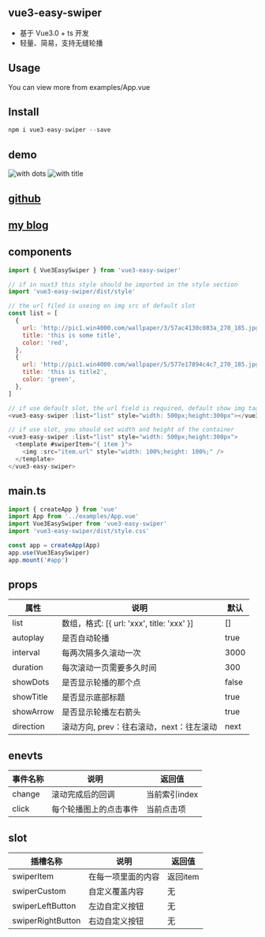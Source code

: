 ## vue3-easy-swiper

*   基于 Vue3.0 + ts 开发
*   轻量、简易，支持无缝轮播

## Usage
You can view more from examples/App.vue

## Install

```javascript
npm i vue3-easy-swiper --save
```

## demo
![with dots](https://yezipi.oss-cn-beijing.aliyuncs.com/2022-01-23_11-20-06.gif)
![with title](https://yezipi.oss-cn-beijing.aliyuncs.com/2022-01-23_11-20-46.gif)

## [github](https://github.com/yezipi/vue3-easy-swiper)
## [my blog](https://yezipi.net)
## components

```javascript
import { Vue3EasySwiper } from 'vue3-easy-swiper'

// if in nuxt3 this style should be imported in the style section
import 'vue3-easy-swiper/dist/style'

// the url filed is useing on img src of default slot
const list = [
  {
    url: 'http://pic1.win4000.com/wallpaper/3/57ac4130c083a_270_185.jpg',
    title: 'this is some title',
    color: 'red',
  },
  {
    url: 'http://pic1.win4000.com/wallpaper/5/577e17894c4c7_270_185.jpg',
    title: 'this is title2',
    color: 'green',
  },
]

// if use default slot, the url field is required, default show img tag
<vue3-easy-swiper :list="list" style="width: 500px;height:300px"></vue3-easy-swiper>

// if use slot, you should set width and height of the container
<vue3-easy-swiper :list="list" style="width: 500px;height:300px">
  <template #swiperItem="{ item }">
    <img :src="item.url" style="width: 100%;height: 100%;" />
  </template>
</vue3-easy-swiper>
```

## main.ts

```javascript
import { createApp } from 'vue'
import App from '../examples/App.vue'
import Vue3EasySwiper from 'vue3-easy-swiper'
import 'vue3-easy-swiper/dist/style.css'

const app = createApp(App)
app.use(Vue3EasySwiper)
app.mount('#app')
```

## props

| 属性          | 说明                     | 默认 |
| ------------- | ------------------------ | ---- |
| list      | 数组，格式: [{ url: 'xxx', title: 'xxx' }]             | [] |
| autoplay      | 是否自动轮播             | true |
| interval      | 每两次隔多久滚动一次     | 3000 |
| duration      | 每次滚动一页需要多久时间 | 300  |
| showDots | 是否显示轮播的那个点     | false |
| showTitle | 是否显示底部标题     | true |
| showArrow | 是否显示轮播左右箭头     | true |
| direction | 滚动方向, prev：往右滚动，next：往左滚动    | next |

## enevts
| 事件名称          | 说明                     | 返回值 |
| ------------- | ------------------------ | ---- |
| change      | 滚动完成后的回调 | 当前索引index |
| click      | 每个轮播图上的点击事件 | 当前点击项 |

## slot
| 插槽名称          | 说明                     | 返回值 |
| ------------- | ------------------------ | ---- |
| swiperItem      | 在每一项里面的内容 | 返回item |
| swiperCustom      | 自定义覆盖内容 | 无 |
| swiperLeftButton      | 左边自定义按钮 | 无 |
| swiperRightButton      |右边自定义按钮 | 无 |

